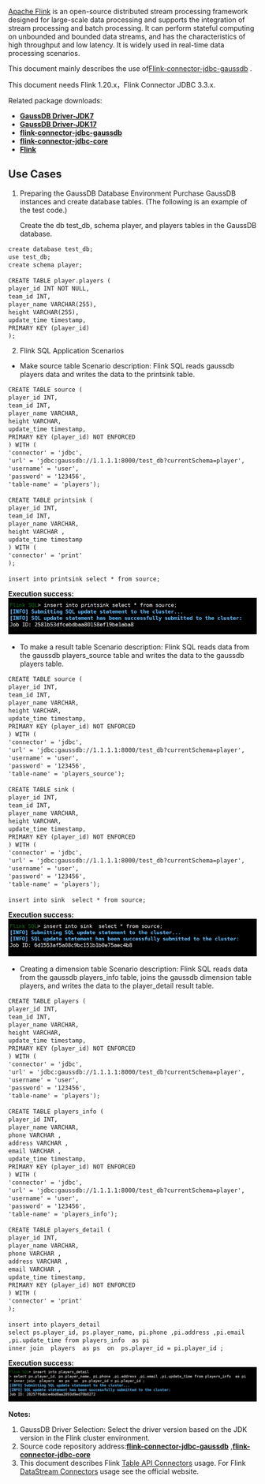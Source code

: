 [Apache Flink](https://flink.apache.org/)	is an open-source distributed stream processing framework designed for large-scale data processing and supports the integration of stream processing and batch processing. It can perform stateful computing on unbounded and bounded data streams, and has the characteristics of high throughput and low latency. It is widely used in real-time data processing scenarios. 

This document mainly describes the use of[Flink-connector-jdbc-gaussdb](https://github.com/HuaweiCloudDeveloper/gaussdb-flink-connector-jdbc)	. 

This document needs Flink 1.20.x，Flink Connector JDBC 3.3.x. 

Related package downloads:

* [**GaussDB Driver-JDK7**](https://repo1.maven.org/maven2/com/huaweicloud/gaussdb/gaussdbjdbc/506.0.0.b058-jdk7/gaussdbjdbc-506.0.0.b058-jdk7.jar)
* [**GaussDB Driver-JDK17**](https://repo1.maven.org/maven2/com/huaweicloud/gaussdb/gaussdbjdbc/506.0.0.b058/gaussdbjdbc-506.0.0.b058.jar)
* [**flink-connector-jdbc-gaussdb**](https://repo.maven.apache.org/maven2/com/huaweicloud/gaussdb/flink/flink-connector-jdbc-gaussdb/3.3.0-1.20/)
* [**flink-connector-jdbc-core**](https://repo1.maven.org/maven2/org/apache/flink/flink-connector-jdbc-core/3.3.0-1.20/)
* [**Flink**](https://flink.apache.org/downloads/)


## Use Cases ##

1.  Preparing the GaussDB Database Environment
    Purchase GaussDB instances and create database tables. (The following is an example of the test code.)
    
    Create the db test_db, schema player, and players tables in the GaussDB database.
    

```
create database test_db;
use test_db;
create schema player;

CREATE TABLE player.players (
player_id INT NOT NULL,
team_id INT,
player_name VARCHAR(255),
height VARCHAR(255),
update_time timestamp,
PRIMARY KEY (player_id)
);
```

2.  Flink SQL Application Scenarios

 *  Make source table
    Scenario description: Flink SQL reads gaussdb players data and writes the data to the printsink table.
    

```
CREATE TABLE source (
player_id INT,
team_id INT,
player_name VARCHAR,
height VARCHAR,
update_time timestamp,
PRIMARY KEY (player_id) NOT ENFORCED
) WITH (
'connector' = 'jdbc',
'url' = 'jdbc:gaussdb://1.1.1.1:8000/test_db?currentSchema=player',
'username' = 'user',
'password' = '123456',
'table-name' = 'players');

CREATE TABLE printsink (
player_id INT,
team_id INT,
player_name VARCHAR,
height VARCHAR ,
update_time timestamp
) WITH (
'connector' = 'print'
);

insert into printsink select * from source;
```

**Execution success:**
![img.png](docs/image/scenario01.png)	

 *  To make a result table
    Scenario description: Flink SQL reads data from the gaussdb players_source table and writes the data to the gaussdb players table.
    

```
CREATE TABLE source (
player_id INT,
team_id INT,
player_name VARCHAR,
height VARCHAR,
update_time timestamp,
PRIMARY KEY (player_id) NOT ENFORCED
) WITH (
'connector' = 'jdbc',
'url' = 'jdbc:gaussdb://1.1.1.1:8000/test_db?currentSchema=player',
'username' = 'user',
'password' = '123456',
'table-name' = 'players_source');

CREATE TABLE sink (
player_id INT,
team_id INT,
player_name VARCHAR,
height VARCHAR,
update_time timestamp,
PRIMARY KEY (player_id) NOT ENFORCED
) WITH (
'connector' = 'jdbc',
'url' = 'jdbc:gaussdb://1.1.1.1:8000/test_db?currentSchema=player',
'username' = 'user',
'password' = '123456',
'table-name' = 'players');

insert into sink  select * from source;
```

**Execution success:**
![img.png](docs/image/scenario02.png)	

 *  Creating a dimension table
    Scenario description: Flink SQL reads data from the gaussdb players_info table, joins the gaussdb dimension table players, and writes the data to the player_detail result table.
    

```
CREATE TABLE players (
player_id INT,
team_id INT,
player_name VARCHAR,
height VARCHAR,
update_time timestamp,
PRIMARY KEY (player_id) NOT ENFORCED
) WITH (
'connector' = 'jdbc',
'url' = 'jdbc:gaussdb://1.1.1.1:8000/test_db?currentSchema=player',
'username' = 'user',
'password' = '123456',
'table-name' = 'players');

CREATE TABLE players_info (
player_id INT,
player_name VARCHAR,
phone VARCHAR ,
address VARCHAR ,
email VARCHAR ,
update_time timestamp,
PRIMARY KEY (player_id) NOT ENFORCED
) WITH (
'connector' = 'jdbc',
'url' = 'jdbc:gaussdb://1.1.1.1:8000/test_db?currentSchema=player',
'username' = 'user',
'password' = '123456',
'table-name' = 'players_info');

CREATE TABLE players_detail (
player_id INT,
player_name VARCHAR,
phone VARCHAR ,
address VARCHAR ,
email VARCHAR ,
update_time timestamp,
PRIMARY KEY (player_id) NOT ENFORCED
) WITH (
'connector' = 'print'
);

insert into players_detail   
select ps.player_id, ps.player_name, pi.phone ,pi.address ,pi.email ,pi.update_time from players_info  as pi
inner join  players  as ps  on  ps.player_id = pi.player_id ;
```

**Execution success:**
![img.png](docs/image/scenario03.png)	

**Notes:**

1.  GaussDB Driver Selection: Select the driver version based on the JDK version in the Flink cluster environment. 
2.  Source code repository address:[**flink-connector-jdbc-gaussdb**](https://github.com/HuaweiCloudDeveloper/gaussdb-flink-connector-jdbc)	,[**flink-connector-jdbc-core**](https://github.com/apache/flink-connector-jdbc)	
3.  This document describes Flink [Table API Connectors](https://nightlies.apache.org/flink/flink-docs-release-1.20/zh/docs/connectors/table/jdbc/)	usage. For Flink [DataStream Connectors](https://nightlies.apache.org/flink/flink-docs-release-1.20/zh/docs/connectors/datastream/jdbc/) usage see the official website.
